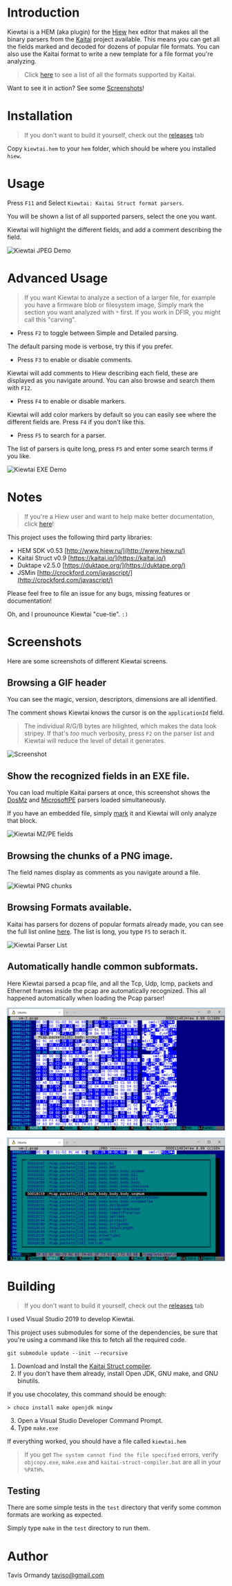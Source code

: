 # Introduction

Kiewtai is a HEM (aka plugin) for the [Hiew](http://www.hiew.ru/) hex editor
that makes all the binary parsers from the [Kaitai](https://kaitai.io/) project
available. This means you can get all the fields marked and decoded for dozens
of popular file formats. You can also use the Kaitai format to write a new
template for a file format you're analyzing.

> Click [here](https://formats.kaitai.io/) to see a list of all the formats
> supported by Kaitai.

Want to see it in action? See some [Screenshots](#screenshots)!


# Installation

> If you don't want to build it yourself, check out the
> [releases](https://github.com/taviso/kiewtai/releases)  tab


Copy `kiewtai.hem` to your `hem` folder, which should be where you installed
`hiew`.

# Usage

Press `F11` and Select `Kiewtai: Kaitai Struct format parsers`.

You will be shown a list of all supported parsers, select the one you want.

Kiewtai will highlight the different fields, and add a comment describing the
field.

![Kiewtai JPEG Demo](doc/kiewtai-jpg.gif)

# Advanced Usage

> If you want Kiewtai to analyze a section of a larger file, for example you
> have a firmware blob or filesystem image, Simply mark the section you want
> analyzed with `*` first. If you work in DFIR, you might call this "carving".

 - Press `F2` to toggle between Simple and Detailed parsing.

The default parsing mode is verbose, try this if you prefer.

 - Press `F3` to enable or disable comments.

Kiewtai will add comments to Hiew describing each field, these are displayed as
you navigate around. You can also browse and search them with `F12`.

- Press `F4` to enable or disable markers.

Kiewtai will add color markers by default so you can easily see where the
different fields are. Press `F4` if you don't like this.

- Press `F5` to search for a parser.

The list of parsers is quite long, press `F5` and enter some search terms if
you  like.

![Kiewtai EXE Demo](doc/kiewtai-exe.gif)

# Notes

> If you're a Hiew user and want to help make better documentation, click 
> [here](https://github.com/taviso/hiewdocs)!

This project uses the following third party libraries:

- HEM SDK v0.53 [http://www.hiew.ru/](http://www.hiew.ru/)
- Kaitai Struct  v0.9 [https://kaitai.io/](https://kaitai.io/)
- Duktape v2.5.0 [https://duktape.org/](https://duktape.org/)
- JSMin [http://crockford.com/javascript/](http://crockford.com/javascript/)

Please feel free to file an issue for any bugs, missing features or documentation!

Oh, and I prounounce Kiewtai "cue-tie". `:)`

# Screenshots

Here are some screenshots of different Kiewtai screens.

## Browsing a GIF header

You can see the  magic, version, descriptors, dimensions are all identified.

The comment shows Kiewtai knows the cursor is on the `applicationId` field.

> The individual R/G/B bytes are hilighted, which makes the data look
> stripey. If that's *too* much verbosity, press `F2` on the parser
> list and Kiewtai will reduce the level of detail it generates.

![Screenshot](doc/kiewtai.png)


## Show the recognized fields in an EXE file.

You can load multiple Kaitai parsers at once, this screenshot shows the
[DosMz](https://formats.kaitai.io/dos_mz/index.html) and
[MicrosoftPE](https://formats.kaitai.io/microsoft_pe/index.html) parsers
loaded simultaneously.

If you have an embedded file, simply
[mark](https://taviso.github.io/hiewdocs/#mark) it and Kiewtai will only
analyze that block.

![Kiewtai MZ/PE fields](doc/kiewtai-fields.png)

## Browsing the chunks of a PNG image.

The field names display as comments as you navigate around a file.

![Kiewtai PNG chunks](doc/kiewtai-png.png)

## Browsing Formats available.

Kaitai has parsers for dozens of popular formats already made, you can  see the
full list online [here](https://formats.kaitai.io/). The list is long, you type
`F5` to serach it.

![Kiewtai Parser List](doc/kiewtai-formats.png)

## Automatically handle common subformats.

Here Kiewtai parsed a pcap file, and all the Tcp, Udp, Icmp, packets and
Ethernet frames inside the pcap are automatically recognized. This all happened
automatically when loading the Pcap parser!

![Viewing the MAC address](doc/pcap-srcmac.png)


![List all the PCAP fields](doc/pcap-listfield.png)

# Building

> If you don't want to build it yourself, check out the
> [releases](https://github.com/taviso/kiewtai/releases) tab

I used Visual Studio 2019 to develop Kiewtai.

This project uses submodules for some of the dependencies, be sure that you're
using a command like this to fetch all the required code.

```
git submodule update --init --recursive

```

1. Download and Install the [Kaitai Struct compiler](https://kaitai.io).
2. If you don't have them already, install Open JDK, GNU make, and GNU binutils.

If you use chocolatey, this command should be enough:

```
> choco install make openjdk mingw
```

3. Open a Visual Studio Developer Command Prompt.
4. Type `make.exe`

If everything worked, you should have a file called `kiewtai.hem`

> If you get `The system cannot find the file specified` errors, verify
> `objcopy.exe`, `make.exe` and `kaitai-struct-compiler.bat` are all in your
> `%PATH%`.

## Testing

There are some simple tests in the `test` directory that verify some common
formats are working as expected.

Simply type `make` in the `test` directory to run them.

# Author

Tavis Ormandy <taviso@gmail.com>
